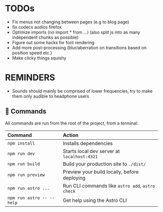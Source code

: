 # TODOs

- Fix menus not changing between pages (e.g to blog page)
- fix codecs audios firefox
- Optimize imports (no import \* from ...) (also split js into as many independent chunks as possible)
- Figure out some hacks for font rendering
- Add more post-processing (blur/aberration on transitions based on position speed etc.)
- Make clicky things squishy

# REMINDERS

- Sounds should mainly be comprised of lower frequencies, try to make them only audible to headphone users

## 🧞 Commands

All commands are run from the root of the project, from a terminal:

| Command                   | Action                                           |
| :------------------------ | :----------------------------------------------- |
| `npm install`             | Installs dependencies                            |
| `npm run dev`             | Starts local dev server at `localhost:4321`      |
| `npm run build`           | Build your production site to `./dist/`          |
| `npm run preview`         | Preview your build locally, before deploying     |
| `npm run astro ...`       | Run CLI commands like `astro add`, `astro check` |
| `npm run astro -- --help` | Get help using the Astro CLI                     |
